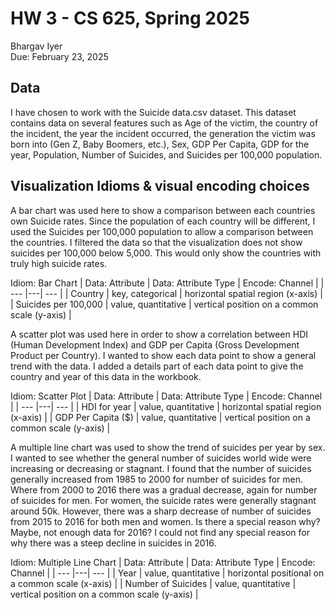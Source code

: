 # HW 3 - CS 625, Spring 2025

Bhargav Iyer  
Due: February 23, 2025

## Data

I have chosen to work with the Suicide data.csv dataset.  This dataset contains data on several features such as Age of the victim, the country of the incident, the year the incident occurred, the generation the victim was born into (Gen Z, Baby Boomers, etc.), Sex, GDP Per Capita, GDP for the year, Population, Number of Suicides, and Suicides per 100,000 population.

## Visualization Idioms & visual encoding choices

A bar chart was used here to show a comparison between each countries own Suicide rates.  Since the population of each country will be different, I used the Suicides per 100,000 population to allow a comparison between the countries.  I filtered the data so that the visualization does not show suicides per 100,000 below 5,000.  This would only show the countries with truly high suicide rates.

Idiom: Bar Chart
| Data: Attribute | Data: Attribute Type  | Encode: Channel | 
| --- |---| --- |
| Country | key, categorical | horizontal spatial region (x-axis) |
| Suicides per 100,000 | value, quantitative | vertical position on a common scale (y-axis) |

A scatter plot was used here in order to show a correlation between HDI (Human Development Index) and GDP per Capita (Gross Development Product per Country).  I wanted to show each data point to show a general trend with the data.  I added a details part of each data point to give the country and year of this data in the workbook.

Idiom: Scatter Plot
| Data: Attribute | Data: Attribute Type  | Encode: Channel | 
| --- |---| --- |
| HDI for year | value, quantitative | horizontal spatial region (x-axis) |
| GDP Per Capita ($) | value, quantitative | vertical position on a common scale (y-axis) |

A multiple line chart was used to show the trend of suicides per year by sex.  I wanted to see whether the general number of suicides world wide were increasing or decreasing or stagnant.  I found that the number of suicides generally increased from 1985 to 2000 for number of suicides for men.  Where from 2000 to 2016 there was a gradual decrease, again for number of suicides for men.  For women, the suicide rates were generally stagnant around 50k.  However, there was a sharp decrease of number of suicides from 2015 to 2016 for both men and women.  Is there a special reason why? Maybe, not enough data for 2016?  I could not find any special reason for why there was a steep decline in suicides in 2016.

Idiom: Multiple Line Chart
| Data: Attribute | Data: Attribute Type  | Encode: Channel | 
| --- |---| --- |
| Year | value, quantitative | horizontal positional on a common scale (x-axis) |
| Number of Suicides | value, quantitative | vertical position on a common scale (y-axis) |


